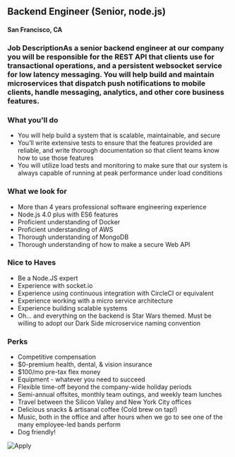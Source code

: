 ## Backend Engineer (Senior, node.js)
#### San Francisco, CA

### Job DescriptionAs a senior backend engineer at our company you will be responsible for the REST API that clients use for transactional operations, and a persistent websocket service for low latency messaging. You will help build and maintain microservices that dispatch push notifications to mobile clients, handle messaging, analytics, and other core business features.

### What you'll do
+ You will help build a system that is scalable, maintainable, and secure
+ You’ll write extensive tests to ensure that the features provided are reliable, and write thorough documentation so that client teams know how to use those features
+  You will utilize load tests and monitoring to make sure that our system is always capable of running at peak performance under load conditions

### What we look for
+ More than 4 years professional software engineering experience 
+ Node.js 4.0 plus with ES6 features 
+ Proficient understanding of Docker 
+ Proficient understanding of AWS 
+ Thorough understanding of MongoDB 
+ Thorough understanding of how to make a secure Web API

### Nice to Haves
+ Be a Node.JS expert 
+ Experience with socket.io 
+ Experience using continuous integration with CircleCI or equivalent 
+ Experience working with a micro service architecture 
+ Experience building scalable systems 
+ Oh… and everything on the backend is Star Wars themed. Must be willing to adopt our Dark Side microservice naming convention

### Perks
+ Competitive compensation 
+ $0-premium health, dental, & vision insurance 
+ $100/mo pre-tax flex money 
+ Equipment - whatever you need to succeed 
+ Flexible time-off beyond the company-wide holiday periods 
+ Semi-annual offsites, monthly team outings, and weekly team lunches 
+ Travel between the Silicon Valley and New York City offices 
+ Delicious snacks & artisanal coffee (Cold brew on tap!) 
+ Music, both in the office and after hours when we go to see one of the many employee-led bands perform 
+ Dog friendly!


![Apply](https://dabuttonfactory.com/button.png?t=Apply&f=Calibri-Bold&ts=24&tc=fff&tshs=1&tshc=000&hp=20&vp=8&c=5&bgt=gradient&bgc=3d85c6&ebgc=073763)
